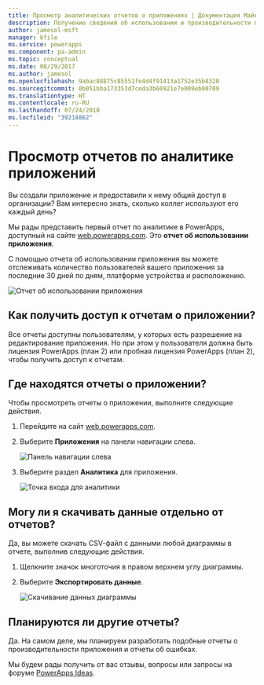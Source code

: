 ```yaml
---
title: Просмотр аналитических отчетов о приложениях | Документация Майкрософт
description: Получение сведений об использовании и производительности приложений PowerApps из отчетов.
author: jamesol-msft
manager: kfile
ms.service: powerapps
ms.component: pa-admin
ms.topic: conceptual
ms.date: 08/29/2017
ms.author: jamesol
ms.openlocfilehash: 9abac88875c85551fe4d4f91413a1752e35b8320
ms.sourcegitcommit: 0b051bba173353d7ceda3b60921e7e009eb00709
ms.translationtype: HT
ms.contentlocale: ru-RU
ms.lasthandoff: 07/24/2018
ms.locfileid: "39218862"
---
```

# <a name="view-analytics-reports-for-your-app"></a>Просмотр отчетов по аналитике приложений
Вы создали приложение и предоставили к нему общий доступ в организации?  Вам интересно знать, сколько коллег используют его каждый день?

Мы рады представить первый отчет по аналитике в PowerApps, доступный на сайте [web.powerapps.com](https://web.powerapps.com?utm_source=padocs&utm_medium=linkinadoc&utm_campaign=referralsfromdoc). Это **отчет об использовании приложения**.

С помощью отчета об использовании приложения вы можете отслеживать количество пользователей вашего приложения за последние 30 дней по дням, платформе устройства и расположению.

![Отчет об использовании приложения](./media/app-analytics/analytics.png)

## <a name="how-do-i-get-access-to-my-apps-reports"></a>Как получить доступ к отчетам о приложении?
Все отчеты доступны пользователям, у которых есть разрешение на редактирование приложения. Но при этом у пользователя должна быть лицензия PowerApps (план 2) или пробная лицензия PowerApps (план 2), чтобы получить доступ к отчетам.

## <a name="where-do-i-find-my-apps-reports"></a>Где находятся отчеты о приложении?
Чтобы просмотреть отчеты о приложении, выполните следующие действия.

1. Перейдите на сайт [web.powerapps.com](https://web.powerapps.com?utm_source=padocs&utm_medium=linkinadoc&utm_campaign=referralsfromdoc).
2. Выберите **Приложения** на панели навигации слева.
   
    ![Панель навигации слева](./media/app-analytics/left-nav.png)
3. Выберите раздел **Аналитика** для приложения.
   
    ![Точка входа для аналитики](./media/app-analytics/analytics-entry-point.png)

## <a name="can-i-download-the-data-behind-my-reports"></a>Могу ли я скачивать данные отдельно от отчетов?
Да, вы можете скачать CSV-файл с данными любой диаграммы в отчете, выполнив следующие действия.

1. Щелкните значок многоточия в правом верхнем углу диаграммы.
2. Выберите **Экспортировать данные**.
   
    ![Скачивание данных диаграммы](./media/app-analytics/analytics-download.png)

## <a name="are-there-going-to-be-any-other-reports"></a>Планируются ли другие отчеты?
Да. На самом деле, мы планируем разработать подобные отчеты о производительности приложения и отчеты об ошибках.

Мы будем рады получить от вас отзывы, вопросы или запросы на форуме [PowerApps Ideas](https://powerusers.microsoft.com/t5/PowerApps-Ideas/idb-p/PowerAppsIdeas).

